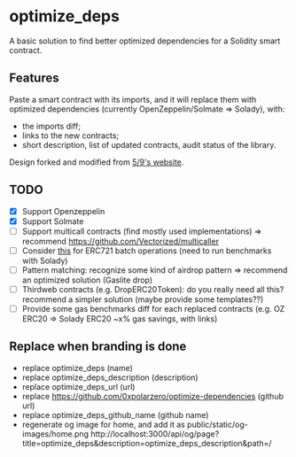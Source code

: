 # optimize_deps

A basic solution to find better optimized dependencies for a Solidity smart contract.

## Features

Paste a smart contract with its imports, and it will replace them with optimized dependencies (currently OpenZeppelin/Solmate => Solady), with:

- the imports diff;
- links to the new contracts;
- short description, list of updated contracts, audit status of the library.

Design forked and modified from [5/9's website](https://fiveoutofnine.com).

## TODO

- [x] Support Openzeppelin
- [x] Support Solmate
- [ ] Support multicall contracts (find mostly used implementations) => recommend https://github.com/Vectorized/multicaller
- [ ] Consider [this](https://github.com/lambdalf-dev/ethereum-contracts) for ERC721 batch operations (need to run benchmarks with Solady)
- [ ] Pattern matching: recognize some kind of airdrop pattern => recommend an optimized solution (Gaslite drop)
- [ ] Thirdweb contracts (e.g. DropERC20Token): do you really need all this? recommend a simpler solution (maybe provide some templates??)
- [ ] Provide some gas benchmarks diff for each replaced contracts (e.g. OZ ERC20 => Solady ERC20 ~x% gas savings, with links)

## Replace when branding is done

- replace optimize_deps (name)
- replace optimize_deps_description (description)
- replace optimize_deps_url (url)
- replace https://github.com/0xpolarzero/optimize-dependencies (github url)
- replace optimize_deps_github_name (github name)
- regenerate og image for home, and add it as public/static/og-images/home.png
  http://localhost:3000/api/og/page?title=optimize_deps&description=optimize_deps_description&path=/
